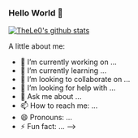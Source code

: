 ### Hello World 👋

[![TheLe0's github stats](https://github-readme-stats.vercel.app/api?username=TheLe0)](https://github.com/TheLe0/github-readme-stats)

A little about me:

- 🔭 I’m currently working on ...
- 🌱 I’m currently learning ...
- 👯 I’m looking to collaborate on ...
- 🤔 I’m looking for help with ...
- 💬 Ask me about ...
- 📫 How to reach me: ...
- 😄 Pronouns: ...
- ⚡ Fun fact: ...
-->
